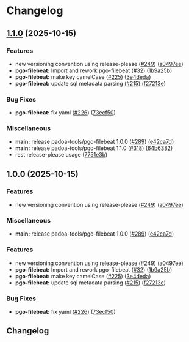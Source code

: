 # Changelog

## [1.1.0](https://github.com/padoa/container-images/compare/padoa-tools/pgo-filebeat-v1.0.0...padoa-tools/pgo-filebeat-v1.1.0) (2025-10-15)


### Features

* new versioning convention using release-please ([#249](https://github.com/padoa/container-images/issues/249)) ([a0497ee](https://github.com/padoa/container-images/commit/a0497ee2fadeefbc704157c4e7623456dc18754a))
* **pgo-filebeat:** Import and rework pgo-filebeat ([#32](https://github.com/padoa/container-images/issues/32)) ([1b9a25b](https://github.com/padoa/container-images/commit/1b9a25b564ac6819b14de179e7d0c54aa8e85723))
* **pgo-filebeat:** make key camelCase ([#225](https://github.com/padoa/container-images/issues/225)) ([3e4deda](https://github.com/padoa/container-images/commit/3e4dedaa59b3f8adaea8a6a67a078b7633091d6b))
* **pgo-filebeat:** update sql metadata parsing ([#215](https://github.com/padoa/container-images/issues/215)) ([f27213e](https://github.com/padoa/container-images/commit/f27213e627a1bfbb6dc871cb0aff7988845a9ad7))


### Bug Fixes

* **pgo-filebeat:** fix yaml ([#226](https://github.com/padoa/container-images/issues/226)) ([73ecf50](https://github.com/padoa/container-images/commit/73ecf50fee44126cd00c5d3e7c85eacc03b31d69))


### Miscellaneous

* **main:** release padoa-tools/pgo-filebeat 1.0.0 ([#289](https://github.com/padoa/container-images/issues/289)) ([e42ca7d](https://github.com/padoa/container-images/commit/e42ca7d8150025783e590bd4dbec2d475d87f001))
* **main:** release padoa-tools/pgo-filebeat 1.1.0 ([#318](https://github.com/padoa/container-images/issues/318)) ([64b6382](https://github.com/padoa/container-images/commit/64b6382af5b56aab83362576ca77554c63a7072f))
* rest release-please usage ([7751e3b](https://github.com/padoa/container-images/commit/7751e3b47e5a0b0e18721780834739bebfd6f767))

## 1.0.0 (2025-10-15)

### Features
* new versioning convention using release-please ([#249](https://github.com/padoa/container-images/issues/249)) ([a0497ee](https://github.com/padoa/container-images/commit/a0497ee2fadeefbc704157c4e7623456dc18754a))
### Miscellaneous
* **main:** release padoa-tools/pgo-filebeat 1.0.0 ([#289](https://github.com/padoa/container-images/issues/289)) ([e42ca7d](https://github.com/padoa/container-images/commit/e42ca7d8150025783e590bd4dbec2d475d87f001))
### Features
* new versioning convention using release-please ([#249](https://github.com/padoa/container-images/issues/249)) ([a0497ee](https://github.com/padoa/container-images/commit/a0497ee2fadeefbc704157c4e7623456dc18754a))
* **pgo-filebeat:** Import and rework pgo-filebeat ([#32](https://github.com/padoa/container-images/issues/32)) ([1b9a25b](https://github.com/padoa/container-images/commit/1b9a25b564ac6819b14de179e7d0c54aa8e85723))
* **pgo-filebeat:** make key camelCase ([#225](https://github.com/padoa/container-images/issues/225)) ([3e4deda](https://github.com/padoa/container-images/commit/3e4dedaa59b3f8adaea8a6a67a078b7633091d6b))
* **pgo-filebeat:** update sql metadata parsing ([#215](https://github.com/padoa/container-images/issues/215)) ([f27213e](https://github.com/padoa/container-images/commit/f27213e627a1bfbb6dc871cb0aff7988845a9ad7))
### Bug Fixes
* **pgo-filebeat:** fix yaml ([#226](https://github.com/padoa/container-images/issues/226)) ([73ecf50](https://github.com/padoa/container-images/commit/73ecf50fee44126cd00c5d3e7c85eacc03b31d69))
## Changelog
